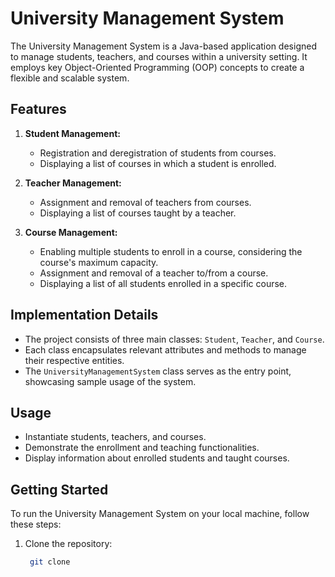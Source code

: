 # University Management System

The University Management System is a Java-based application designed to manage students, teachers, and courses within a university setting. It employs key Object-Oriented Programming (OOP) concepts to create a flexible and scalable system.
## Features

1. **Student Management:**
   - Registration and deregistration of students from courses.
   - Displaying a list of courses in which a student is enrolled.

2. **Teacher Management:**
   - Assignment and removal of teachers from courses.
   - Displaying a list of courses taught by a teacher.

3. **Course Management:**
   - Enabling multiple students to enroll in a course, considering the course's maximum capacity.
   - Assignment and removal of a teacher to/from a course.
   - Displaying a list of all students enrolled in a specific course.

## Implementation Details

- The project consists of three main classes: `Student`, `Teacher`, and `Course`.
- Each class encapsulates relevant attributes and methods to manage their respective entities.
- The `UniversityManagementSystem` class serves as the entry point, showcasing sample usage of the system.

## Usage
- Instantiate students, teachers, and courses.
- Demonstrate the enrollment and teaching functionalities.
- Display information about enrolled students and taught courses.

## Getting Started

To run the University Management System on your local machine, follow these steps:

1. Clone the repository:

   ```bash
    git clone 
